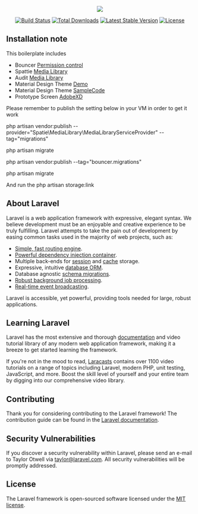 <p align="center"><img src="https://laravel.com/assets/img/components/logo-laravel.svg"></p>

<p align="center">
<a href="https://travis-ci.org/laravel/framework"><img src="https://travis-ci.org/laravel/framework.svg" alt="Build Status"></a>
<a href="https://packagist.org/packages/laravel/framework"><img src="https://poser.pugx.org/laravel/framework/d/total.svg" alt="Total Downloads"></a>
<a href="https://packagist.org/packages/laravel/framework"><img src="https://poser.pugx.org/laravel/framework/v/stable.svg" alt="Latest Stable Version"></a>
<a href="https://packagist.org/packages/laravel/framework"><img src="https://poser.pugx.org/laravel/framework/license.svg" alt="License"></a>
</p>

## Installation note

This boilerplate includes 

- Bouncer [Permission control](https://github.com/JosephSilber/bouncer)
- Spattie [Media Library](https://github.com/spatie/laravel-medialibrary)
- Audit [Media Library](http://www.laravel-auditing.com/)
- Material Design Theme [Demo](https://demos.creative-tim.com/material-dashboard-pro/examples/dashboard.html?_ga=2.113425863.1171733163.1522896809-158975494.1517149762)
- Material Design Theme [SampleCode](https://drive.google.com/open?id=1VP_kUYem-hE7zE8N5H9SBneNLk8OBjzh)
- Prototype Screen [AdobeXD](https://xd.adobe.com/view/442472f1-f55d-47c5-8714-f44ec91e3d0b)

Please remember to publish the setting below in your VM in order to get it work

php artisan vendor:publish --provider="Spatie\MediaLibrary\MediaLibraryServiceProvider" --tag="migrations"

php artisan migrate

php artisan vendor:publish --tag="bouncer.migrations"

php artisan migrate

And run the php artisan storage:link 

## About Laravel

Laravel is a web application framework with expressive, elegant syntax. We believe development must be an enjoyable and creative experience to be truly fulfilling. Laravel attempts to take the pain out of development by easing common tasks used in the majority of web projects, such as:

- [Simple, fast routing engine](https://laravel.com/docs/routing).
- [Powerful dependency injection container](https://laravel.com/docs/container).
- Multiple back-ends for [session](https://laravel.com/docs/session) and [cache](https://laravel.com/docs/cache) storage.
- Expressive, intuitive [database ORM](https://laravel.com/docs/eloquent).
- Database agnostic [schema migrations](https://laravel.com/docs/migrations).
- [Robust background job processing](https://laravel.com/docs/queues).
- [Real-time event broadcasting](https://laravel.com/docs/broadcasting).

Laravel is accessible, yet powerful, providing tools needed for large, robust applications.


## Learning Laravel

Laravel has the most extensive and thorough [documentation](https://laravel.com/docs) and video tutorial library of any modern web application framework, making it a breeze to get started learning the framework.

If you're not in the mood to read, [Laracasts](https://laracasts.com) contains over 1100 video tutorials on a range of topics including Laravel, modern PHP, unit testing, JavaScript, and more. Boost the skill level of yourself and your entire team by digging into our comprehensive video library.


## Contributing

Thank you for considering contributing to the Laravel framework! The contribution guide can be found in the [Laravel documentation](https://laravel.com/docs/contributions).

## Security Vulnerabilities

If you discover a security vulnerability within Laravel, please send an e-mail to Taylor Otwell via [taylor@laravel.com](mailto:taylor@laravel.com). All security vulnerabilities will be promptly addressed.

## License

The Laravel framework is open-sourced software licensed under the [MIT license](https://opensource.org/licenses/MIT).
